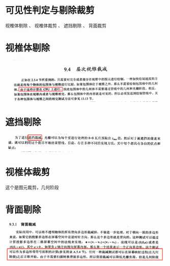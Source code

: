 ﻿

# 可见性判定与剔除裁剪

视椎体剔除 、 视椎体裁剪 、 遮挡剔除 、 背面裁剪


# 视椎体剔除

![](../99.res/pic/20230117184544.png)  

# 遮挡剔除

![](../99.res/pic/20230117185410.png)  


# 视椎体裁剪

这个是图元裁剪，几何阶段


# 背面剔除

![](../99.res/pic/20230117184113.png)  